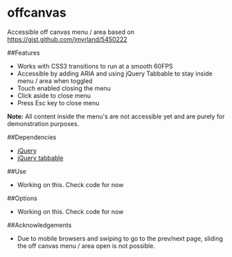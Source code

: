# offcanvas

Accessible off canvas menu / area based on https://gist.github.com/jmyrland/5450222

##Features

* Works with CSS3 transitions to run at a smooth 60FPS
* Accessible by adding ARIA and using jQuery Tabbable to stay inside menu / area when toggled
* Touch enabled closing the menu
* Click aside to close menu
* Press Esc key to close menu

**Note:** All content inside the menu's are not accessible yet and are purely for demonstration purposes.

##Dependencies

* [jQuery](https://jquery.com/)
* [jQuery tabbable](https://github.com/marklagendijk/jQuery.tabbable)

##Use

* Working on this. Check code for now

##Options

* Working on this. Check code for now

##Acknowledgements

* Due to mobile browsers and swiping to go to the prev/next page, sliding the off canvas menu / area open is not possible. 
